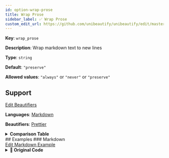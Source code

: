 ```yaml
---
id: option-wrap-prose
title: Wrap Prose
sidebar_label: ✅ Wrap Prose
custom_edit_url: https://github.com/unibeautify/unibeautify/edit/master/src/options.ts
---
```

**Key**: `wrap_prose`

**Description**: Wrap markdown text to new lines

**Type**: `string`

**Default**: `"preserve"`

**Allowed values**: `"always"` or `"never"` or `"preserve"`

## Support
<div><a class="edit-page-link button" href="https://github.com/unibeautify/website/edit/master/docs/../scripts/generate-docs/beautifiers.ts" target="_blank">Edit Beautifiers</a></div>

**Languages**: [Markdown](/docs/language-markdown.html)

**Beautifiers**: [Prettier](/docs/beautifier-prettier.html)

<details><summary><strong>Comparison Table</strong></summary>
| Language | [Prettier](/docs/beautifier-prettier.html) |
| --- | --- |
| [Markdown](/docs/language-markdown.html) | &#9989; |
</details>
## Examples
### Markdown
<div><a class="edit-page-link button" href="https://github.com/unibeautify/website/edit/master/docs/../examples/Markdown/wrap_prose.txt" target="_blank">Edit Markdown Example</a></div>

<details><summary><strong>🚧 Original Code</strong></summary>
```Markdown
# Wrap markdown text to new lines. Wrap markdown text to new lines. Wrap markdown text to new lines. Wrap markdown text to new lines.

Wrap markdown text to new lines. Wrap markdown text to new lines. Wrap markdown text to new lines. Wrap markdown text to new lines. Wrap markdown text to new lines. Wrap markdown text to new lines. Wrap markdown text to new lines. Wrap markdown text to new lines.


```
</details>
<details><summary><strong>🔧 `"always"`</strong></summary>
Using [Prettier](/docs/beautifier-prettier.html) beautifier:
```Markdown
# Wrap markdown text to new lines. Wrap markdown text to new lines. Wrap markdown text to new lines. Wrap markdown text to new lines.

Wrap markdown text to new lines. Wrap markdown text to new lines. Wrap markdown
text to new lines. Wrap markdown text to new lines. Wrap markdown text to new
lines. Wrap markdown text to new lines. Wrap markdown text to new lines. Wrap
markdown text to new lines.

```
<details><summary>Configuration</summary>
A `.unibeautify.json` file would look like the following:
```json
{
  "Markdown": {
    "indent_size": 2,
    "indent_char": " ",
    "wrap_prose": "always"
  }
}
```
</details>
<details><summary>Difference from original</summary>
```diff
Index: always
===================================================================
--- always	Original
+++ always	Beautified
@@ -1,4 +1,6 @@
 #␣Wrap␣markdown␣text␣to␣new␣lines.␣Wrap␣markdown␣text␣to␣new␣lines.␣Wrap␣markdown␣text␣to␣new␣lines.␣Wrap␣markdown␣text␣to␣new␣lines.␊
 ␊
-Wrap␣markdown␣text␣to␣new␣lines.␣Wrap␣markdown␣text␣to␣new␣lines.␣Wrap␣markdown␣text␣to␣new␣lines.␣Wrap␣markdown␣text␣to␣new␣lines.␣Wrap␣markdown␣text␣to␣new␣lines.␣Wrap␣markdown␣text␣to␣new␣lines.␣Wrap␣markdown␣text␣to␣new␣lines.␣Wrap␣markdown␣text␣to␣new␣lines.␊
-␊
+Wrap␣markdown␣text␣to␣new␣lines.␣Wrap␣markdown␣text␣to␣new␣lines.␣Wrap␣markdown␊
+text␣to␣new␣lines.␣Wrap␣markdown␣text␣to␣new␣lines.␣Wrap␣markdown␣text␣to␣new␊
+lines.␣Wrap␣markdown␣text␣to␣new␣lines.␣Wrap␣markdown␣text␣to␣new␣lines.␣Wrap␊
+markdown␣text␣to␣new␣lines.␊

```
</details>
</details>
<details><summary><strong>🔧 `"never"`</strong></summary>
Using [Prettier](/docs/beautifier-prettier.html) beautifier:
```Markdown
# Wrap markdown text to new lines. Wrap markdown text to new lines. Wrap markdown text to new lines. Wrap markdown text to new lines.

Wrap markdown text to new lines. Wrap markdown text to new lines. Wrap markdown text to new lines. Wrap markdown text to new lines. Wrap markdown text to new lines. Wrap markdown text to new lines. Wrap markdown text to new lines. Wrap markdown text to new lines.

```
<details><summary>Configuration</summary>
A `.unibeautify.json` file would look like the following:
```json
{
  "Markdown": {
    "indent_size": 2,
    "indent_char": " ",
    "wrap_prose": "never"
  }
}
```
</details>
<details><summary>Difference from original</summary>
```diff
Index: never
===================================================================
--- never	Original
+++ never	Beautified
@@ -1,4 +1,3 @@
 #␣Wrap␣markdown␣text␣to␣new␣lines.␣Wrap␣markdown␣text␣to␣new␣lines.␣Wrap␣markdown␣text␣to␣new␣lines.␣Wrap␣markdown␣text␣to␣new␣lines.␊
 ␊
 Wrap␣markdown␣text␣to␣new␣lines.␣Wrap␣markdown␣text␣to␣new␣lines.␣Wrap␣markdown␣text␣to␣new␣lines.␣Wrap␣markdown␣text␣to␣new␣lines.␣Wrap␣markdown␣text␣to␣new␣lines.␣Wrap␣markdown␣text␣to␣new␣lines.␣Wrap␣markdown␣text␣to␣new␣lines.␣Wrap␣markdown␣text␣to␣new␣lines.␊
-␊

```
</details>
</details>
<details><summary><strong>🔧 `"preserve"`</strong></summary>
Using [Prettier](/docs/beautifier-prettier.html) beautifier:
```Markdown
# Wrap markdown text to new lines. Wrap markdown text to new lines. Wrap markdown text to new lines. Wrap markdown text to new lines.

Wrap markdown text to new lines. Wrap markdown text to new lines. Wrap markdown text to new lines. Wrap markdown text to new lines. Wrap markdown text to new lines. Wrap markdown text to new lines. Wrap markdown text to new lines. Wrap markdown text to new lines.

```
<details><summary>Configuration</summary>
A `.unibeautify.json` file would look like the following:
```json
{
  "Markdown": {
    "indent_size": 2,
    "indent_char": " ",
    "wrap_prose": "preserve"
  }
}
```
</details>
<details><summary>Difference from original</summary>
```diff
Index: preserve
===================================================================
--- preserve	Original
+++ preserve	Beautified
@@ -1,4 +1,3 @@
 #␣Wrap␣markdown␣text␣to␣new␣lines.␣Wrap␣markdown␣text␣to␣new␣lines.␣Wrap␣markdown␣text␣to␣new␣lines.␣Wrap␣markdown␣text␣to␣new␣lines.␊
 ␊
 Wrap␣markdown␣text␣to␣new␣lines.␣Wrap␣markdown␣text␣to␣new␣lines.␣Wrap␣markdown␣text␣to␣new␣lines.␣Wrap␣markdown␣text␣to␣new␣lines.␣Wrap␣markdown␣text␣to␣new␣lines.␣Wrap␣markdown␣text␣to␣new␣lines.␣Wrap␣markdown␣text␣to␣new␣lines.␣Wrap␣markdown␣text␣to␣new␣lines.␊
-␊

```
</details>
</details>